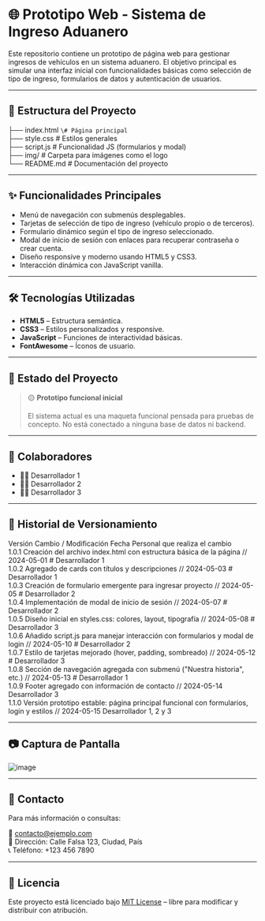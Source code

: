 # 🌐 Prototipo Web - Sistema de Ingreso Aduanero

Este repositorio contiene un prototipo de página web para gestionar ingresos de vehículos en un sistema aduanero. El objetivo principal es simular una interfaz inicial con funcionalidades básicas como selección de tipo de ingreso, formularios de datos y autenticación de usuarios.

---

## 📁 Estructura del Proyecto
├── index.html   `\# Página principal`  
├── style.css   # Estilos generales  
├── script.js   # Funcionalidad JS (formularios y modal)  
├── img/   # Carpeta para imágenes como el logo  
└── README.md   # Documentación del proyecto

---

## ✨ Funcionalidades Principales

- Menú de navegación con submenús desplegables.
- Tarjetas de selección de tipo de ingreso (vehículo propio o de terceros).
- Formulario dinámico según el tipo de ingreso seleccionado.
- Modal de inicio de sesión con enlaces para recuperar contraseña o crear cuenta.
- Diseño responsive y moderno usando HTML5 y CSS3.
- Interacción dinámica con JavaScript vanilla.

---

## 🛠 Tecnologías Utilizadas

- **HTML5** – Estructura semántica.
- **CSS3** – Estilos personalizados y responsive.
- **JavaScript** – Funciones de interactividad básicas.
- **FontAwesome** – Íconos de usuario.

---

## 🧪 Estado del Proyecto

> 🟡 **Prototipo funcional inicial**
>  
> El sistema actual es una maqueta funcional pensada para pruebas de concepto. No está conectado a ninguna base de datos ni backend.

---

## 👥 Colaboradores

- 👨‍💻 Desarrollador 1
- 👩‍💻 Desarrollador 2
- 👨‍💻 Desarrollador 3

---

## 📜 Historial de Versionamiento

Versión	Cambio / Modificación	Fecha	Personal que realiza el cambio  
1.0.1	Creación del archivo index.html con estructura básica de la página //	2024-05-01 #	Desarrollador 1  
1.0.2	Agregado de cards con títulos y descripciones	// 2024-05-03	# Desarrollador 1  
1.0.3	Creación de formulario emergente para ingresar proyecto	// 2024-05-05	# Desarrollador 2  
1.0.4	Implementación de modal de inicio de sesión	// 2024-05-07 #	Desarrollador 2  
1.0.5	Diseño inicial en styles.css: colores, layout, tipografía	// 2024-05-08 #	Desarrollador 3  
1.0.6	Añadido script.js para manejar interacción con formularios y modal de login	// 2024-05-10 #	Desarrollador 2  
1.0.7	Estilo de tarjetas mejorado (hover, padding, sombreado)	// 2024-05-12 #	Desarrollador 3  
1.0.8	Sección de navegación agregada con submenú ("Nuestra historia", etc.)	// 2024-05-13 #	Desarrollador 1  
1.0.9	Footer agregado con información de contacto	// 2024-05-14	Desarrollador 3  
1.1.0	Versión prototipo estable: página principal funcional con formularios, login y estilos	// 2024-05-15	Desarrollador 1, 2 y 3


---

## 📷 Captura de Pantalla



![image](https://github.com/user-attachments/assets/52bd1b72-6d34-4d58-8764-dedfcc90ee11)


---

## 📩 Contacto

Para más información o consultas:

📧 contacto@ejemplo.com  
📍 Dirección: Calle Falsa 123, Ciudad, País  
📞 Teléfono: +123 456 7890

---

## 📄 Licencia

Este proyecto está licenciado bajo [MIT License](LICENSE) – libre para modificar y distribuir con atribución.

